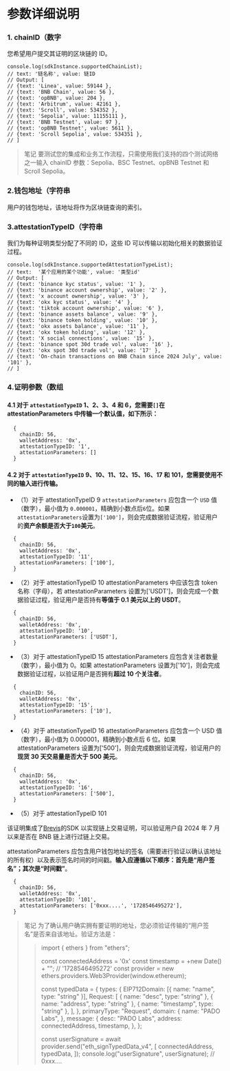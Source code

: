 # 参数详细说明


### 1. chainID（数字
您希望用户提交其证明的区块链的 ID。

```
console.log(sdkInstance.supportedChainList); 
// text: '链名称', value: 链ID
// Output: [
// {text: 'Linea', value: 59144 },
// {text: 'BNB Chain', value: 56 },
// {text: 'opBNB', value: 204 },
// {text: 'Arbitrum', value: 42161 },
// {text: 'Scroll', value: 534352 },
// {text: 'Sepolia', value: 11155111 },
// {text: 'BNB Testnet', value: 97 },
// {text: 'opBNB Testnet', value: 5611 },
// {text: 'Scroll Sepolia', value: 534351 },
// ]
```
>
> 笔记
> 要测试您的集成和业务工作流程，只需使用我们支持的四个测试网络之一输入 chainID 参数：Sepolia、BSC Testnet、opBNB Testnet 和 Scroll Sepolia。
>

### 2.钱包地址（字符串

用户的钱包地址，该地址将作为区块链查询的索引。

### 3.attestationTypeID（字符串
我们为每种证明类型分配了不同的 ID，这些 ID 可以传输以初始化相关的数据验证过程。

```
console.log(sdkInstance.supportedAttestationTypeList); 
// text:  '某个应用的某个功能', value: '类型id'
// Output: [
// {text: 'binance kyc status', value: '1' },
// {text: 'binance account ownership', value: '2' },
// {text: 'x account ownership', value: '3' },
// {text: 'okx kyc status', value: '4' },
// {text: 'tiktok account ownership', value: '6' },
// {text: 'binance assets balance', value: '9' },
// {text: 'binance token holding', value: '10' },
// {text: 'okx assets balance', value: '11' },
// {text: 'okx token holding', value: '12' },
// {text: 'X social connections', value: '15' },
// {text: 'binance spot 30d trade vol', value: '16' },
// {text: 'okx spot 30d trade vol', value: '17' },
// {text: 'On-chain transactions on BNB Chain since 2024 July', value: '101' },
// ]
```

### 4.证明参数（数组

#### 4.1 对于 `attestationTypeID` **1、2、3、4 和 6**，您需要`[]`在 attestationParameters 中传输一个默认值，如下所示：

~~~
  {
    chainID: 56,
    walletAddress: '0x',
    attestationTypeID: '1',
    attestationParameters: []
  }
~~~

#### 4.2 对于 `attestationTypeID` **9、10、11、12、15、16、17 和 101**，您需要使用不同的输入进行传输。

- （1）对于 attestationTypeID 9
    `attestationParameters` 应包含一个 `USD` 值（数字），最小值为 `0.000001`，精确到小数点后`6`位。如果`attestationParameters`设置为`['100']`，则会完成数据验证流程，验证用户的**资产余额是否大于`100`美元**。

~~~
  {
    chainID: 56,
    walletAddress: '0x',
    attestationTypeID: '11',
    attestationParameters: ['100'],
  }
~~~

- （2）对于 attestationTypeID 10
attestationParameters 中应该包含 token 名称（字母），若 attestationParameters 设置为['USDT']，则会完成一个数据验证过程，验证用户是否持有**等值于 0.1 美元以上的 USDT**。

~~~
  {
    chainID: 56,
    walletAddress: '0x',
    attestationTypeID: '10',
    attestationParameters: ['USDT'],
  }
~~~

- （3）对于 attestationTypeID 15
attestationParameters 应包含关注者数量（数字），最小值为 0。如果 attestationParameters 设置为['10']，则会完成数据验证过程，以验证用户是否拥有**超过 10 个关注者**。

```
  {
    chainID: 56,
    walletAddress: '0x',
    attestationTypeID: '15',
    attestationParameters: ['10'],
  }
```
    
- （4）对于 attestationTypeID 16
attestationParameters 应包含一个 USD 值（数字），最小值为 0.000001，精确到小数点后 6 位。如果 attestationParameters 设置为['500']，则会完成数据验证流程，验证用户的**现货 30 天交易量是否大于 500 美元**。

```
  {
    chainID: 56,
    walletAddress: '0x',
    attestationTypeID: '16',
    attestationParameters: ['500'],
  }
```
    
- （5）对于 attestationTypeID 101

该证明集成了[Brevis](https://docs.brevis.network/)的SDK 以实现链上交易证明，可以验证用户自 2024 年 7 月以来是否在 BNB 链上进行过链上交易。

attestationParameters 应包含用户钱包地址的签名（需要进行验证以确认该地址的所有权）以及表示签名时间的时间戳。**输入应遵循以下顺序：首先是“用户签名”；其次是“时间戳”**。


```
  {
    chainID: 56,
    walletAddress: '0x',
    attestationTypeID: '101',
    attestationParameters: ['0xxx....', '1728546495272'],
  }
```
   
    
>
> 笔记
> 为了确认用户确实拥有要证明的地址，您必须验证传输的“用户签名”是否来自该地址。验证方法是：
> 
> 
>>  import { ethers } from "ethers";
>>
>>  const connectedAddress = '0x'
>>  const timestamp = +new Date() + ""; // '1728546495272'
>>  const provider = new ethers.providers.Web3Provider(window.ethereum);
>>
>>  const typedData = {
>>    types: {
>>      EIP712Domain: [{ name: "name", type: "string" }],
>>      Request: [
>>        { name: "desc", type: "string" },
>>        { name: "address", type: "string" },
>>        { name: "timestamp", type: "string" },
>>      ],
>>    },
>>    primaryType: "Request",
>>    domain: {
>>      name: "PADO Labs",
>>    },
>>    message: {
>>     desc: "PADO Labs",
>>      address: connectedAddress,
>>      timestamp,
>>    },
>>  };
>>
>>  const userSignature = await provider.send("eth_signTypedData_v4", [
>>    connectedAddress,
>>    typedData,
>>  ]);
>>  console.log("userSignature", userSignature); // 0xxx....
> 
>  
>


